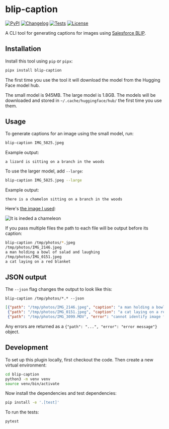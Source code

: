 # blip-caption

[![PyPI](https://img.shields.io/pypi/v/blip-caption.svg)](https://pypi.org/project/blip-caption/)
[![Changelog](https://img.shields.io/github/v/release/simonw/blip-caption?include_prereleases&label=changelog)](https://github.com/simonw/blip-caption/releases)
[![Tests](https://github.com/simonw/blip-caption/workflows/Test/badge.svg)](https://github.com/simonw/blip-caption/actions?query=workflow%3ATest)
[![License](https://img.shields.io/badge/license-Apache%202.0-blue.svg)](https://github.com/simonw/blip-caption/blob/main/LICENSE)

A CLI tool for generating captions for images using [Salesforce BLIP](https://huggingface.co/Salesforce/blip-image-captioning-base).

## Installation

Install this tool using `pip` or `pipx`:
```bash
pipx install blip-caption
```
The first time you use the tool it will download the model from the Hugging Face model hub.

The small model is 945MB. The large model is 1.8GB. The models will be downloaded and stored in `~/.cache/huggingface/hub/` the first time you use them.

## Usage

To generate captions for an image using the small model, run:

```bash
blip-caption IMG_5825.jpeg
```
Example output:
```
a lizard is sitting on a branch in the woods
```
To use the larger model, add `--large`:
```bash
blip-caption IMG_5825.jpeg --large
```
Example output:
```
there is a chamelon sitting on a branch in the woods
```
Here's [the image I used](https://static.simonwillison.net/static/2023/IMG_5924.jpeg):

![It is ineded a chameleon](https://static.simonwillison.net/static/2023/IMG_5924.jpeg)

If you pass multiple files the path to each file will be output before its caption:

```bash
blip-caption /tmp/photos/*.jpeg
/tmp/photos/IMG_2146.jpeg
a man holding a bowl of salad and laughing
/tmp/photos/IMG_0151.jpeg
a cat laying on a red blanket
```

## JSON output

The `--json` flag changes the output to look like this:

```
blip-caption /tmp/photos/*.* --json
```
```json
[{"path": "/tmp/photos/IMG_2146.jpeg", "caption": "a man holding a bowl of salad and laughing"},
 {"path": "/tmp/photos/IMG_0151.jpeg", "caption": "a cat laying on a red blanket"},
 {"path": "/tmp/photos/IMG_3099.MOV", "error": "cannot identify image file '/tmp/photos/IMG_3099.MOV'"}]
```
Any errors are returned as a `{"path": "...", "error": "error message"}` object.


## Development

To set up this plugin locally, first checkout the code. Then create a new virtual environment:
```bash
cd blip-caption
python3 -m venv venv
source venv/bin/activate
```
Now install the dependencies and test dependencies:
```bash
pip install -e '.[test]'
```
To run the tests:
```bash
pytest
```
